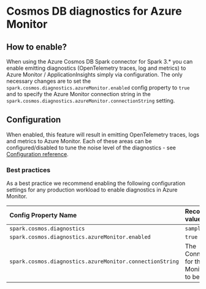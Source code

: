 # Cosmos DB diagnostics for Azure Monitor


## How to enable?
When using the Azure Cosmos DB Spark connector for Spark 3.* you can enable emitting diagnostics (OpenTelemetry traces, log and metrics) to Azure Monitor / ApplicationInsights simply via configuration. The only necessary changes are to set the `spark.cosmos.diagnostics.azureMonitor.enabled` config property to `true` and to specify the Azure Monitor connection string in the `spark.cosmos.diagnostics.azureMonitor.connectionString` setting.

## Configuration 
When enabled, this feature will result in emitting OpenTelemetry traces, logs and metrics to Azure Monitor. Each of these areas can be configured/disabled to tune the noise level of the diagnostics - see [Configuration reference](https://github.com/Azure/azure-sdk-for-java/tree/main/sdk/cosmos/azure-cosmos-spark_3/docs/configuration-reference.md).

### Best practices
As a best practice we recommend enabling the following configuration settings for any production workload to enable diagnostics in Azure Monitor.

| Config Property Name                                     | Recommended value                                               |
|:---------------------------------------------------------|:----------------------------------------------------------------|
| `spark.cosmos.diagnostics`                               | `sampled`                                                       |
| `spark.cosmos.diagnostics.azureMonitor.enabled`          | `true`                                                          |
| `spark.cosmos.diagnostics.azureMonitor.connectionString` | The ConnectionString for the Azure Monitor resource to be used. |
